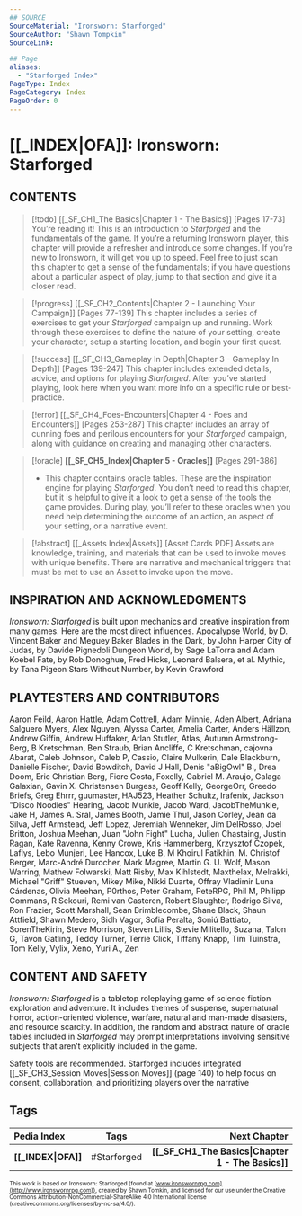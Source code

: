 ```yaml
---
## SOURCE
SourceMaterial: "Ironsworn: Starforged"
SourceAuthor: "Shawn Tompkin"
SourceLink: 

## Page
aliases: 
  - "Starforged Index"
PageType: Index
PageCategory: Index
PageOrder: 0
---
```

# [[_INDEX|OFA]]: Ironsworn: Starforged
## CONTENTS

> [!todo] [[_SF_CH1_The Basics|Chapter 1 - The Basics]] [Pages 17-73]
> You’re reading it! This is an introduction to _Starforged_ and the fundamentals of the game. If you’re a returning Ironsworn player, this chapter will provide a refresher and introduce some changes. If you’re new to Ironsworn, it will get you up to speed. Feel free to just scan this chapter to get a sense of the fundamentals; if you have questions about a particular aspect of play, jump to that section and give it a closer read. 

> [!progress] [[_SF_CH2_Contents|Chapter 2 - Launching Your Campaign]] [Pages 77-139]
> This chapter includes a series of exercises to get your _Starforged_ campaign up and running. Work through these exercises to define the nature of your setting, create your character, setup a starting location, and begin your first quest.

> [!success] [[_SF_CH3_Gameplay In Depth|Chapter 3 - Gameplay In Depth]] [Pages 139-247]
> This chapter includes extended details, advice, and options for playing _Starforged_. After you’ve started playing, look here when you want more info on a specific rule or best-practice.

> [!error] [[_SF_CH4_Foes-Encounters|Chapter 4 - Foes and Encounters]] [Pages 253-287]
> This chapter includes an array of cunning foes and perilous encounters for your _Starforged_ campaign, along with guidance on creating and managing other characters.

> [!oracle] **[[_SF_CH5_Index|Chapter 5 - Oracles]]** [Pages 291-386]
> - This chapter contains oracle tables. These are the inspiration engine for playing _Starforged_. You don’t need to read this chapter, but it is helpful to give it a look to get a sense of the tools the game provides. During play, you’ll refer to these oracles when you need help determining the outcome of an action, an aspect of your setting, or a narrative event.

> [!abstract] [[_Assets Index|Assets]] [Asset  Cards PDF]
> Assets are knowledge, training, and materials that can be used to invoke moves with unique benefits.  There are narrative and mechanical triggers that must be met to use an Asset to invoke upon the move.

## INSPIRATION AND ACKNOWLEDGMENTS
_Ironsworn: Starforged_ is built upon mechanics and creative inspiration from many games. Here are the most direct influences. Apocalypse World, by D. Vincent Baker and Meguey Baker Blades in the Dark, by John Harper City of Judas, by Davide Pignedoli Dungeon World, by Sage LaTorra and Adam Koebel Fate, by Rob Donoghue, Fred Hicks, Leonard Balsera, et al. Mythic, by Tana Pigeon Stars Without Number, by Kevin Crawford 

## PLAYTESTERS AND CONTRIBUTORS 
Aaron Feild, Aaron Hattle, Adam Cottrell, Adam Minnie, Aden Albert, Adriana Salguero Myers, Alex Nguyen, Alyssa Carter, Amelia Carter, Anders Hällzon, Andrew Giffin, Andrew Huffaker, Arlan Stutler, Atlas, Autumn Armstrong-Berg, B Kretschman, Ben Straub, Brian Ancliffe, C Kretschman, cajovna Abarat, Caleb Johnson, Caleb P, Cassio, Claire Mulkerin, Dale Blackburn, Danielle Fischer, David Bowditch, David J Hall, Denis "aBigOwl" B., Drea Doom, Eric Christian Berg, Fiore Costa, Foxelly, Gabriel M. Araujo, Galaga Galaxian, Gavin X. Christensen Burgess, Geoff Kelly, GeorgeOrr, Greedo Briefs, Greg Ehrrr, guumaster, HAJ523, Heather Schultz, Irafenix, Jackson "Disco Noodles" Hearing, Jacob Munkie, Jacob Ward, JacobTheMunkie, Jake H, James A. Sral, James Booth, Jamie Thul, Jason Corley, Jean da Silva, Jeff Armstead, Jeff Lopez, Jeremiah Wenneker, Jim DelRosso, Joel Britton, Joshua Meehan, Juan "John Fight" Lucha, Julien Chastaing, Justin Ragan, Kate Ravenna, Kenny Crowe, Kris Hammerberg, Krzysztof Czopek, Laflys, Lebo Munjeri, Lee Hancox, Luke B, M Khoirul Fatikhin, M. Christof Berger, Marc-André Durocher, Mark Magree, Martin G. U. Wolf, Mason Warring, Mathew Folwarski, Matt Risby, Max Kihlstedt, Maxthelax, Melrakki, Michael "Griff" Stueven, Mikey Mike, Nikki Duarte, Offray Vladimir Luna Cárdenas, Olivia Meehan, P0rthos, Peter Graham, PeteRPG, Phil M, Philipp Commans, R Sekouri, Remi van Casteren, Robert Slaughter, Rodrigo Silva, Ron Frazier, Scott Marshall, Sean Brimblecombe, Shane Black, Shaun Attfield, Shawn Medero, Sidh Vagor, Sofia Peralta, Soniú Battiato, SorenTheKirin, Steve Morrison, Steven Lillis, Stevie Militello, Suzana, Talon G, Tavon Gatling, Teddy Turner, Terrie Click, Tiffany Knapp, Tim Tuinstra, Tom Kelly, Vylix, Xeno, Yuri A., Zen

## CONTENT AND SAFETY
_Ironsworn: Starforged_ is a tabletop roleplaying game of science fiction exploration and adventure. It includes themes of suspense, supernatural horror, action-oriented violence, warfare, natural and man-made disasters, and resource scarcity. In addition, the random and abstract nature of oracle tables included in _Starforged_ may prompt interpretations involving sensitive subjects that aren’t explicitly included in the game.

Safety tools are recommended. Starforged includes integrated [[_SF_CH3_Session Moves|Session Moves]] (page 140) to help focus on consent, collaboration, and prioritizing players over the narrative

## Tags

| Pedia Index | Tags | Next Chapter |
| :--- | :---: | ---: |
| **[[_INDEX\|OFA]]** | #Starforged | **[[_SF_CH1_The Basics\|Chapter 1 - The Basics]]** |

<font size=-2>This work is based on Ironsworn: Starforged (found at [www.ironswornrpg.com](http://www.ironswornrpg.com)), created by Shawn Tomkin, and licensed for our use under the Creative Commons Attribution-NonCommercial-ShareAlike 4.0 International license  (creativecommons.org/licenses/by-nc-sa/4.0/).</font>